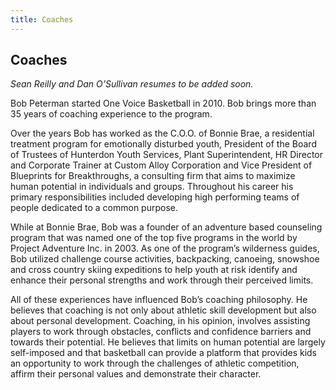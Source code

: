 ```yaml
---
title: Coaches
---
```

## Coaches

*Sean Reilly and Dan O’Sullivan resumes to be added soon.*

Bob Peterman started One Voice Basketball in 2010. Bob brings more than 35 years of coaching experience to the program.

Over the years Bob has worked as the C.O.O. of Bonnie Brae, a residential treatment program for emotionally disturbed youth, President of the Board of Trustees of Hunterdon Youth Services, Plant Superintendent, HR Director and Corporate Trainer at Custom Alloy Corporation and Vice President of Blueprints for Breakthroughs, a consulting firm that aims to maximize human potential in individuals and groups. Throughout his career his primary responsibilities included developing high performing teams of people dedicated to a common purpose.

While at Bonnie Brae, Bob was a founder of an adventure based counseling program that was named one of the top five programs in the world by Project Adventure Inc. in 2003. As one of the program’s wilderness guides, Bob utilized challenge course activities, backpacking, canoeing, snowshoe and cross country skiing expeditions to help youth at risk identify and enhance their personal strengths and work through their perceived limits.

All of these experiences have influenced Bob’s coaching philosophy. He believes that coaching is not only about athletic skill development but also about personal development. Coaching, in his opinion, involves assisting players to work through obstacles, conflicts and confidence barriers and towards their potential. He believes that limits on human potential are largely self-imposed and that basketball can provide a platform that provides kids an opportunity to work through the challenges of athletic competition, affirm their personal values and demonstrate their character.
